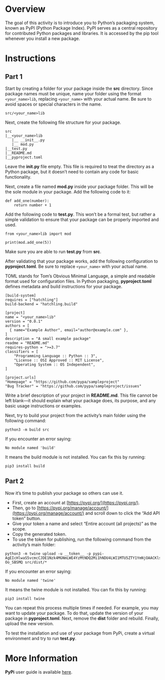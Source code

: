 # Overview

The goal of this activity is to introduce you to Python’s packaging system, known as PyPI (Python Package Index). PyPI serves as a central repository for contributed Python packages and libraries. It is accessed by the pip tool whenever you install a new package.

# Instructions 

## Part 1

Start by creating a folder for your package inside the **src** directory. Since package names must be unique, name your folder using the format ```<your_name>lib```, replacing ```<your_name>``` with your actual name. Be sure to avoid spaces or special characters in the name.

```
src/<your_name>lib
```

Next, create the following file structure for your package. 

```
src
|__<your_name>lib
   |__ __init__.py
   |__ mod.py
|__test.py
|__README.md
|__pyproject.toml
```

Leave the **__init__.py** file empty. This file is required to treat the directory as a Python package, but it doesn’t need to contain any code for basic functionality.

Next, create a file named **mod.py** inside your package folder. This will be the sole module in your package. Add the following code to it:

```
def add_one(number):
    return number + 1
```

Add the following code to **test.py**. This won’t be a formal test, but rather a simple validation to ensure that your package can be properly imported and used.

```
from <your_name>lib import mod

print(mod.add_one(5))
```

Make sure you are able to run **test.py** from **src**. 

After validating that your package works, add the following configuration to **pyproject.toml**. Be sure to replace ```<your_name>``` with your actual name.

TOML stands for Tom’s Obvious Minimal Language, a simple and readable format used for configuration files. In Python packaging, **pyproject.toml** defines metadata and build instructions for your package. 

```
[build-system]
requires = ["hatchling"]
build-backend = "hatchling.build"

[project]
name = "<your_name>lib"
version = "0.0.1"
authors = [
  { name="Example Author", email="author@example.com" },
]
description = "A small example package"
readme = "README.md"
requires-python = ">=3.7"
classifiers = [
    "Programming Language :: Python :: 3",
    "License :: OSI Approved :: MIT License",
    "Operating System :: OS Independent",
]

[project.urls]
"Homepage" = "https://github.com/pypa/sampleproject"
"Bug Tracker" = "https://github.com/pypa/sampleproject/issues"
```

Write a brief description of your project in **README.md**. This file cannot be left blank—it should explain what your package does, its purpose, and any basic usage instructions or examples.

Next, try to build your project from the activity’s main folder using the following command:

```
python3 -m build src
```

If you encounter an error saying:

```
No module named 'build'
```

It means the build module is not installed. You can fix this by running:

```
pip3 install build
```

## Part 2

Now it’s time to publish your package so others can use it.

* First, create an account at [https://pypi.org/](https://pypi.org/).
* Then, go to [https://pypi.org/manage/account/](https://pypi.org/manage/account/) and scroll down to click the “Add API token” button.
* Give your token a name and select “Entire account (all projects)” as the scope.
* Copy the generated token.
* To use the token for publishing, run the following command from the activity’s main folder:

```
python3 -m twine upload -u __token__ -p pypi-AgEIcHlwaS5vcmcCJDE1Nzk4MGNmLWE4YzMtNDQ2Mi1hNDU4LWI1MTU5ZTY1YmNjOAACKlszLCI1YTVmOTYwNy1mYTJjLTQwNGYtYWIzYy04ZjBjZjQxMzljZmYiXQAABiDfWatrr2Hq2Soe7H5GZ5_6hME7pUGnMHjN4-Oo_SBSMQ src/dist/*
```

If you encounter an error saying:

```
No module named 'twine'
```

It means the twine module is not installed. You can fix this by running:

```
pip3 install twine
```

You can repeat this process multiple times if needed. For example, you may want to update your package. To do that, update the version of your package in **pyproject.toml**. Next, remove the **dist** folder and rebuild. Finally, upload the new version. 

To test the installation and use of your package from PyPi, create a virtual environment and try to run **test.py**. 

# More Information

**PyPi** user guide is available [here](https://packaging.python.org/en/latest/tutorials/packaging-projects/).  